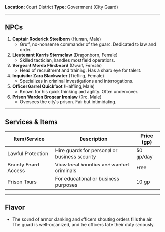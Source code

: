 **Location:** Court District
**Type:** Government (City Guard)

---

## NPCs

1. **Captain Roderick Steelborn** (Human, Male)
    - Gruff, no-nonsense commander of the guard. Dedicated to law and order.
2. **Lieutenant Karris Stormclaw** (Dragonborn, Female)
    - Skilled tactician, handles most field operations.
3. **Sergeant Morda Flintbeard** (Dwarf, Female)
    - Head of recruitment and training. Has a sharp eye for talent.
4. **Inquisitor Zara Blackwater** (Tiefling, Female)
    - Specializes in criminal investigations and interrogations.
5. **Officer Garrel Quickfoot** (Halfling, Male)
    - Known for his quick thinking and agility. Often undercover.
6. **Prison Warden Broggar Ironjaw** (Orc, Male)
    - Oversees the city's prison. Fair but intimidating.

---

## Services & Items

|Item/Service|Description|Price (gp)|
|---|---|---|
|Lawful Protection|Hire guards for personal or business security|50 gp/day|
|Bounty Board Access|View local bounties and wanted criminals|Free|
|Prison Tours|For educational or business purposes|10 gp|

---

## Flavor

- The sound of armor clanking and officers shouting orders fills the air. The guard is well-organized, and the officers take their duty seriously.